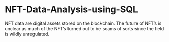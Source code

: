 # NFT-Data-Analysis-using-SQL
NFT data are digital assets stored on the blockchain. The future of NFT’s is unclear as much of the NFT’s turned out to be scams of sorts since the field is wildly unregulated. 
